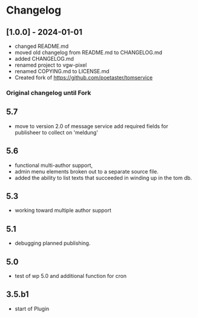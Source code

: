 # Changelog

## [1.0.0] - 2024-01-01
* changed README.md
* moved old changelog from README.md to CHANGELOG.md
* added CHANGELOG.md
* renamed project to vgw-pixel
* renamed COPYING.md to LICENSE.md
* Created fork of https://github.com/poetaster/tomservice

### Original changelog until Fork 

## 5.7 
* move to version 2.0 of message service add required fields for publisheer to collect on 'meldung'

## 5.6 
* functional multi-author support,
* admin menu elements broken out to a separate source file.
* added the ability to list texts that succeeded in winding up in the tom db.

## 5.3 
* working toward multiple author support

## 5.1 
* debugging planned publishing.

## 5.0 
* test of wp 5.0 and additional function for cron

## 3.5.b1
* start of Plugin
